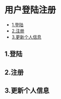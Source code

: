 # 用户登陆注册


* [1.登陆](#1)
* [2.注册](#2)
* [3.更新个人信息](#3)


<h2 id="1">1.登陆</h2>

<h2 id="2">2.注册</h2>

<h2 id="3">3.更新个人信息</h2>
